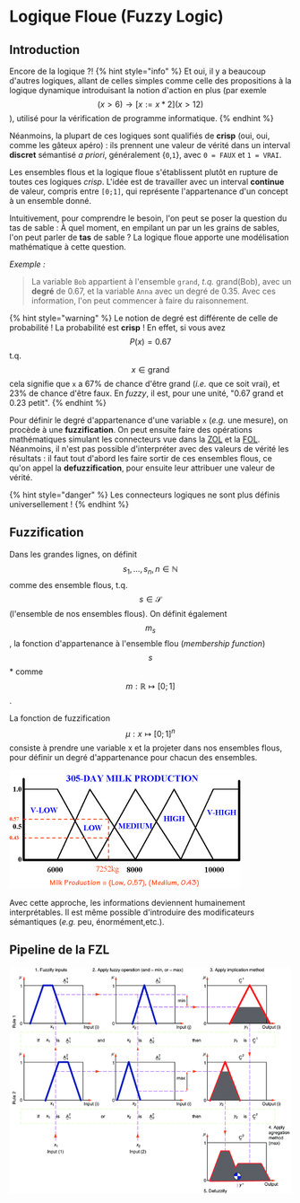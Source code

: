 # Logique Floue (Fuzzy Logic)

## Introduction

Encore de la logique ?!
{% hint style="info" %}
Et oui, il y a beaucoup d'autres logiques, allant de celles simples comme celle des propositions à la logique dynamique introduisant la notion d'action en plus (par exemle $$(x>6)\rightarrow [x:=x*2](x>12)$$), utilisé pour la vérification de programme informatique.
{% endhint %}

Néanmoins, la plupart de ces logiques sont qualifiés de **crisp** (oui, oui, comme les gâteux apéro) : ils prennent une valeur de vérité dans un interval **discret** sémantisé *a priori*, généralement {`0`,`1`}, avec `0 = FAUX` et `1 = VRAI`.

Les ensembles flous et la logique floue s'établissent plutôt en rupture de toutes ces logiques *crisp*. L'idée est de travailler avec un interval **continue** de valeur, compris entre `[0;1]`, qui représente l'appartenance d'un concept à un ensemble donné.

Intuitivement, pour comprendre le besoin, l'on peut se poser la question du tas de sable : À quel moment, en empilant un par un les grains de sables, l'on peut parler de **tas** de sable ? La logique floue apporte une modélisation mathématique à cette question.

*Exemple :*
> La variable `Bob` appartient à l'ensemble `grand`, *t.q.* grand(Bob), avec un **degré** de 0.67, et la variable `Anna` avec un degré de 0.35. Avec ces information, l'on peut commencer à faire du raisonnement.

{% hint style="warning" %}
Le notion de degré est différente de celle de probabilité ! La probabilité est **crisp** ! En effet, si vous avez $$P(x)=0.67$$ t.q. $$x \in \text{grand}$$ cela signifie que `x` a 67% de chance d'être grand (*i.e.* que ce soit vrai), et 23% de chance d'être faux. En *fuzzy*, il est, pour une unité, "0.67 grand et 0.23 petit".
{% endhint %}

Pour définir le degré d'appartenance d'une variable `x` (*e.g.* une mesure), on procède à une **fuzzification**. On peut ensuite faire des opérations mathématiques simulant les connecteurs vue dans la [ZOL](zol.md) et la [FOL](fol.md). Néanmoins, il n'est pas possible d'interpréter avec des valeurs de vérité les résultats : il faut tout d'abord les faire sortir de ces ensembles flous, ce qu'on appel la **defuzzification**, pour ensuite leur attribuer une valeur de vérité.

{% hint style="danger" %}
Les connecteurs logiques ne sont plus définis universellement !
{% endhint %}

## Fuzzification

Dans les grandes lignes, on définit $$s_1,\ldots ,s_n, n \in \mathbb{N}$$ comme des ensemble flous, t.q. $$s \in \mathcal{S}$$ (l'ensemble de nos ensembles flous). On définit également $$m_s$$, la fonction d'appartenance à l'ensemble flou (*membership function*) $$s$$* comme $$m:\mathbb{R} \mapsto [0;1]$$.

La fonction de fuzzification $$\mu: x \mapsto [0;1]^n$$ consiste à prendre une variable x et la projeter dans nos ensembles flous, pour définir un degré d'appartenance pour chacun des ensembles.

![Degré d’appartenance à des ensemble distinct de la variable mesurée. (©McGillUniv)](assets/fuzzy.png)

Avec cette approche, les informations deviennent humainement interprétables. Il est même possible d'introduire des modificateurs sémantiques (*e.g.* peu, énormément,etc.).

## Pipeline de la FZL

![Pipeline logique dans l’espace flou et defuzzyfication, par Ferhat Pakdamar](assets/Graphical-presentation-of-the-max-min-inference-method-with-crisp-inputs.png)